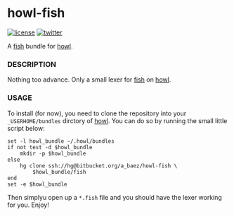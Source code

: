 # howl-fish
[![license][1i]][1p]
[![twitter][2i]][2p]

A [fish] bundle for [howl].

### DESCRIPTION
Nothing too advance. Only a small lexer for [fish] on [howl].

### USAGE
To install (for now), you need to clone the repository into your `_USERHOME/bundles` dirctory of [howl]. You can do so by running the small little script below:

``` fish
set -l howl_bundle ~/.howl/bundles
if not test -d $howl_bundle
    mkdir -p $howl_bundle
else
    hg clone ssh://hg@bitbucket.org/a_baez/howl-fish \
        $howl_bundle/fish
end
set -e $howl_bundle
```

Then simplyu open up a `*.fish` file and you should have the lexer working for you. Enjoy!

[fish]: http://fishshell.com/
[howl]: http://howl.io/
[1i]: https://img.shields.io/badge/license-MIT-green.svg
[1p]: ./LICENSE
[2i]: https://img.shields.io/badge/twitter-a_baez-blue.svg
[2p]: https://twitter.com/a_baez
